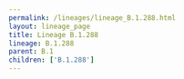 ```yaml
---
permalink: /lineages/lineage_B.1.288.html
layout: lineage_page
title: Lineage B.1.288
lineage: B.1.288
parent: B.1
children: ['B.1.288']
---
```

